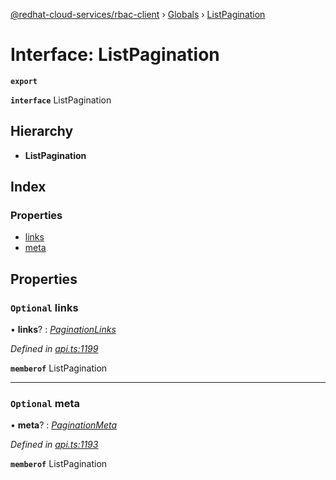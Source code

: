 [@redhat-cloud-services/rbac-client](../README.md) › [Globals](../globals.md) › [ListPagination](listpagination.md)

# Interface: ListPagination

**`export`** 

**`interface`** ListPagination

## Hierarchy

* **ListPagination**

## Index

### Properties

* [links](listpagination.md#optional-links)
* [meta](listpagination.md#optional-meta)

## Properties

### `Optional` links

• **links**? : *[PaginationLinks](paginationlinks.md)*

*Defined in [api.ts:1199](https://github.com/RedHatInsights/javascript-clients/blob/master/packages/rbac/api.ts#L1199)*

**`memberof`** ListPagination

___

### `Optional` meta

• **meta**? : *[PaginationMeta](paginationmeta.md)*

*Defined in [api.ts:1193](https://github.com/RedHatInsights/javascript-clients/blob/master/packages/rbac/api.ts#L1193)*

**`memberof`** ListPagination
